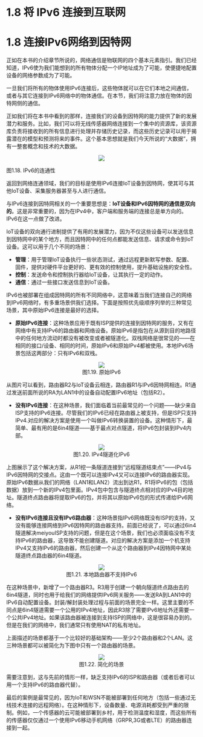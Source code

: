 # 1.8 将 IPv6 连接到互联网

# 1.8 连接IPv6网络到因特网

正如在本书的介绍章节所说的，网络通信是物联网的四个基本元素指引。我们已经知道，IPv6使为我们能想到的所有物体分配一个IP地址成为了可能，使便捷地配置设备的网络参数成为了可能。

一旦我们将所有的物体使用IPv6连接后，这些物体就可以在它们本地之间通信，或者与其它连接到IPv6网络中的物体通信。在本节，我们将注意力放在物体的因特网侧的通信。

正如我们将在本书中看到的那样，连接我们的设备到因特网的能力提供了新的发展潜力和服务。比如，我们可以将无线传感器网络连接到一个集中的资源库，该资源库负责将接收到的所有信息进行处理并存储历史记录，而这些历史记录可以用于揭露潜在的模型和预测将来的事件。这个基本思想就是我们今天所说的“大数据”，拥有一整套概念和技术的大数据。

<center><img src="images/iot_in_five_days/1/image011.png" /></center>

图1.18. IPv6的连通性

返回到网络连通领域，我们的目标是使用IPv6连接IoT设备到因特网，使其可与其他IoT设备、采集服务器甚至与人进行通信。

与IPv6连接到因特网相关的一个重要思想是：**IoT设备和IPv6因特网的通信是双向的**。这是非常重要的，因为在IPv4中，客户端和服务端的连接总是单方向的。IPv6在这一点做了改进。

IoT设备的双向通行进制提供了有用的发展潜力，因为不仅这些设备可以发送信息到因特网中的某个地方，而且因特网中的任何点都能发送信息、请求或命令到IoT设备。这可以用于几个不同的场景：
* **管理**：用于管理IoT设备执行一些状态测试，通过远程更新默写参数、配置、固件，提供对硬件平台更好的、更有效的控制使用，提升基础设施的安全性。
* **控制**：发送命令和控制执行器给IoT设备，让其执行一定的动作。
* **通信**：通过一些接口发送信息到IoT设备。

IPv6也被部署在组成因特网的所有不同网络中，这意味着当我们连接自己的网络到IPv6网络时，有多重场景供我们选择。下面是按照优先级顺序列举的三种常见场景，其中原始IPv6连接是最好的选择。
* **原始IPv6连接**：这种场景应用于既有ISP提供的连接到因特网的服务，又有在网络中有支持IPv6的路由器和网络设备。原始IPv6是指包在从源到目的地路径中的任何地方流动时都没有被改变或者被隧道化。双栈网络是很常见的——在相同的接口/设备、相同的时间，原始IPv6和原始IPv4都被使用。本地IPv6场景包括这两部分：只有IPv6和双栈。

<center><img src="images/iot_in_five_days/1/image012.png" /></center>

<center>图1.19. 原始IPv6</center>

从图片可以看到，路由器R2与IoT设备云相连，路由器R1与IPv6因特网相连。R1通过发送前面所说的RA为LAN1中的设备自动配置IPv6地址（包括R2）。
* **没有IPv6连接**：在这种场景，我们面临着当前最常见的一个问题——缺少来自ISP支持的IPv6连接。尽管我们的IPv6已经在路由器上被支持，但是ISP只支持IPv4.对应的解决方案是使用一个叫做IPv6转换装置的设备。这种情形下，最简单、最有用的是6in4隧道——基于最点对点隧道，将IPv6包封装到IPv4内部。

<center><img src="images/iot_in_five_days/1/image013.png" /></center>

<center>图1.20. IPv4隧道化IPv6</center>

上图展示了这个解决方案，从R1挖一条隧道连接到“远程隧道结束点”——IPv4与IPv6因特网的交接点。这由一个既可以连接IPv4又可以连接IPv6的路由器实现。原始IPv6数据从我们的网络（LAN1和LAN2）流出到达R1，R1将IPv6的包（包括数据）放到一个新的IPv4包里面。IPv4包中包含与隧道终点相对应的IPv4目的地址。隧道终点路由器将提取IPv6的包，并将其以原始IPv6包的形式传递给IPv6网络。
* **没有IPv6连接且没有IPv6路由器**：这种场景指IPv6网络既没有ISP的支持，又没有能够连接网络到IPv6因特网的路由器支持。前面已经说了，可以通过6in4隧道解决meiyouISP支持的问题，但是在这个场景，我们也必须面临没有不支持IPv6的路由器，这导致不能创建隧道。对应的解决方案是添加一个机支持IPv4又支持IPv6的路由器，然后创建一个从这个路由器到IPv4因特网中某处隧道终点路由器的6in4隧道。
<center><img src="images/iot_in_five_days/1/image014.png" /></center>

<center>图1.21. 本地路由器不支持IPv6</center>

在这种场景中，新增了一个路由器R3。R3用于创建一个朝向隧道终点路由去的6in4隧道，同时也用于给我们的网络提供IPv6网关服务——发送RA到LAN1中的IPv6自动配置设备。封装/解封装处理过程与前面的场景完全一样。这里主要的不同点是6in4隧道需要一个公用的IPv4地址，因此R3除了需要IPv6地址外还需要一个公共IPv4地址。如果该路由器被连接到支持ISP的网络中，这是很容易办到的。但是在我们的网络中，我们通常只有使用NAT的私有地址。

上面描述的场景都基于一个比较好的基础架构——至少2个路由器和2个LAN。这三种场景都可以被简化为下图中只有一个路由器的场景。

<center><img src="images/iot_in_five_days/1/image015.png" /></center>

<center>图1.22. 简化的场景</center>

需要注意到，这与先前的情形一样，缺乏支持IPv6的ISP和路由器（或者后者可以用一个支持IPv6的路由器代替）。

最后的案例是最常见的，因为IoT和WSN不能被部署到任何地方（包括一些通过无线技术连接的远程网络）。在这种情形下，设备数量、电源消耗都受到严重的限制。例如，一个传感器的云可能被部署到乡村，用于检测温度和湿度，而这些所有的传感器仅仅通过一个使用IPv6移动手机网络（GRPR,3G或者LTE）的路由器连接到一起。



















